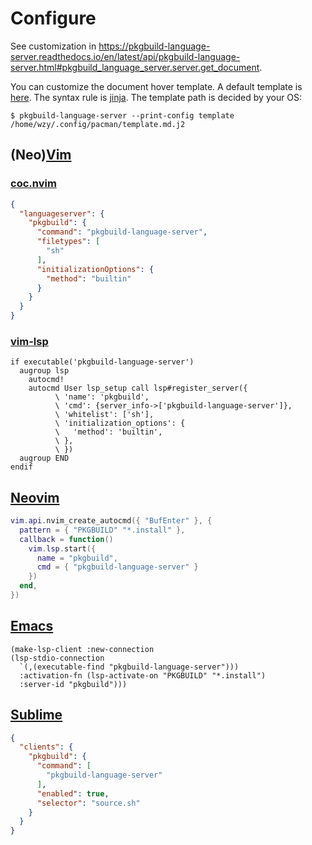 # Configure

See customization in
<https://pkgbuild-language-server.readthedocs.io/en/latest/api/pkgbuild-language-server.html#pkgbuild_language_server.server.get_document>.

You can customize the document hover template. A default template is
[here](https://github.com/Freed-Wu/pkgbuild-language-server/tree/main/src/pkgbuild_language_server/assets/jinja2/template.md.j2).
The syntax rule is [jinja](https://docs.jinkan.org/docs/jinja2/templates.html).
The template path is decided by your OS:

```shell
$ pkgbuild-language-server --print-config template
/home/wzy/.config/pacman/template.md.j2
```

## (Neo)[Vim](https://www.vim.org)

### [coc.nvim](https://github.com/neoclide/coc.nvim)

```json
{
  "languageserver": {
    "pkgbuild": {
      "command": "pkgbuild-language-server",
      "filetypes": [
        "sh"
      ],
      "initializationOptions": {
        "method": "builtin"
      }
    }
  }
}
```

### [vim-lsp](https://github.com/prabirshrestha/vim-lsp)

```vim
if executable('pkgbuild-language-server')
  augroup lsp
    autocmd!
    autocmd User lsp_setup call lsp#register_server({
          \ 'name': 'pkgbuild',
          \ 'cmd': {server_info->['pkgbuild-language-server']},
          \ 'whitelist': ['sh'],
          \ 'initialization_options': {
          \   'method': 'builtin',
          \ },
          \ })
  augroup END
endif
```

## [Neovim](https://neovim.io)

```lua
vim.api.nvim_create_autocmd({ "BufEnter" }, {
  pattern = { "PKGBUILD" "*.install" },
  callback = function()
    vim.lsp.start({
      name = "pkgbuild",
      cmd = { "pkgbuild-language-server" }
    })
  end,
})
```

## [Emacs](https://www.gnu.org/software/emacs)

```elisp
(make-lsp-client :new-connection
(lsp-stdio-connection
  `(,(executable-find "pkgbuild-language-server")))
  :activation-fn (lsp-activate-on "PKGBUILD" "*.install")
  :server-id "pkgbuild")))
```

## [Sublime](https://www.sublimetext.com)

```json
{
  "clients": {
    "pkgbuild": {
      "command": [
        "pkgbuild-language-server"
      ],
      "enabled": true,
      "selector": "source.sh"
    }
  }
}
```
